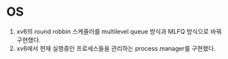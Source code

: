 # OS
1. xv6의 round robbin 스케줄러를 multilevel queue 방식과 MLFQ 방식으로 바꿔 구현했다.
2. xv6에서 현재 실행중인 프로세스들을 관리하는 process manager를 구현했다.
